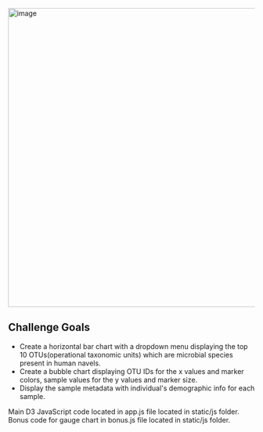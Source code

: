 <img width="610" alt="image" src="https://github.com/dalfonsonash/belly-button-challenge/assets/126922261/501b2abc-0333-43df-b48d-7207ad768deb">

## Challenge Goals
- Create a horizontal bar chart with a dropdown menu displaying the top 10 OTUs(operational taxonomic units) which are microbial species present in human navels.
- Create a bubble chart displaying OTU IDs for the x values and marker colors, sample values for the y values and marker size.
- Display the sample metadata with individual's demographic info for each sample.

Main D3 JavaScript code located in app.js file located in static/js folder.
Bonus code for gauge chart in bonus.js file located in static/js folder.
